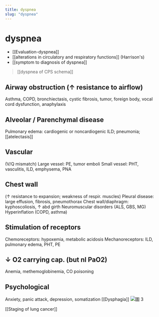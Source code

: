 ```yaml
---
title: dyspnea
slug: "dyspnea"
---
```


# dyspnea

- [[Evaluation-dyspnea]]
- [[alterations in circulatory and respiratory functions]] (Harrison's)
- [[symptom to diagnosis of dyspnea]]

> [[dyspnea of CPS schema]]

## Airway obstruction (↑ resistance to airflow)

Asthma, COPD, bronchiectasis, cystic fibrosis, tumor, foreign body, vocal cord dysfunction, anaphylaxis

## Alveolar / Parenchymal disease

Pulmonary edema: cardiogenic or noncardiogenic
ILD; pneumonia; [[atelectasis]]

## Vascular

(V/Q mismatch)
Large vessel: PE, tumor emboli
Small vessel: PHT, vasculitis, ILD, emphysema, PNA

## Chest wall

(↑ resistance to expansion; weakness of respir. muscles)
Pleural disease: large effusion, fibrosis, pneumothorax
Chest wall/diaphragm: kyphoscoliosis, ↑ abd girth
Neuromuscular disorders (ALS, GBS, MG)
Hyperinflation (COPD, asthma)

## Stimulation of receptors

Chemoreceptors: hypoxemia, metabolic acidosis
Mechanoreceptors: ILD, pulmonary edema, PHT, PE

## ↓ O2 carrying cap. (but nl PaO2)

Anemia, methemoglobinemia, CO poisoning

## Psychological

Anxiety, panic attack, depression, somatization
[[Dysphagia]]
![圖 3](https://i.imgur.com/F8hbF6e.png)

[[Staging of lung cancer]]
